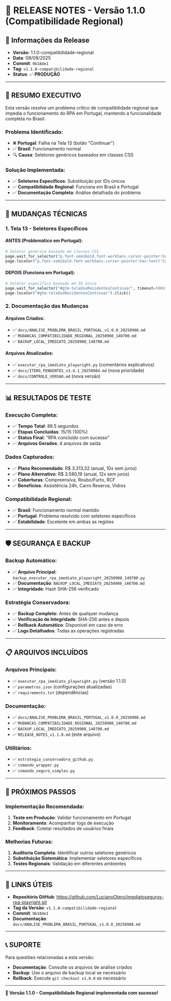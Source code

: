 # 🚀 RELEASE NOTES - Versão 1.1.0 (Compatibilidade Regional)

## 📅 **Informações da Release**
- **Versão**: 1.1.0-compatibilidade-regional
- **Data**: 08/09/2025
- **Commit**: `9b18de1`
- **Tag**: `v1.1.0-compatibilidade-regional`
- **Status**: ✅ **PRODUÇÃO**

---

## 🎯 **RESUMO EXECUTIVO**

Esta versão resolve um problema crítico de compatibilidade regional que impedia o funcionamento do RPA em Portugal, mantendo a funcionalidade completa no Brasil.

### **Problema Identificado:**
- ❌ **Portugal**: Falha na Tela 13 (botão "Continuar")
- ✅ **Brasil**: Funcionamento normal
- 🔍 **Causa**: Seletores genéricos baseados em classes CSS

### **Solução Implementada:**
- ✅ **Seletores Específicos**: Substituição por IDs únicos
- ✅ **Compatibilidade Regional**: Funciona em Brasil e Portugal
- ✅ **Documentação Completa**: Análise detalhada do problema

---

## 🔧 **MUDANÇAS TÉCNICAS**

### **1. Tela 13 - Seletores Específicos**

#### **ANTES (Problemático em Portugal):**
```python
# Seletor genérico baseado em classes CSS
page.wait_for_selector("p.font-semibold.font-workSans.cursor-pointer:has-text('Continuar')", timeout=5000)
page.locator("p.font-semibold.font-workSans.cursor-pointer:has-text('Continuar')").click()
```

#### **DEPOIS (Funciona em Portugal):**
```python
# Seletor específico baseado em ID único
page.wait_for_selector("#gtm-telaUsoResidentesContinuar", timeout=5000)
page.locator("#gtm-telaUsoResidentesContinuar").click()
```

### **2. Documentação das Mudanças**

#### **Arquivos Criados:**
- ✅ `docs/ANALISE_PROBLEMA_BRASIL_PORTUGAL_v1.0.0_20250908.md`
- ✅ `MUDANCAS_COMPATIBILIDADE_REGIONAL_20250908_140700.md`
- ✅ `BACKUP_LOCAL_IMEDIATO_20250908_140700.md`

#### **Arquivos Atualizados:**
- ✅ `executar_rpa_imediato_playwright.py` (comentários explicativos)
- ✅ `docs/ITENS_PENDENTES_v3.4.1_20250904.md` (nova prioridade)
- ✅ `docs/CONTROLE_VERSAO.md` (nova versão)

---

## 📊 **RESULTADOS DE TESTE**

### **Execução Completa:**
- ✅ **Tempo Total**: 88.5 segundos
- ✅ **Etapas Concluídas**: 15/15 (100%)
- ✅ **Status Final**: "RPA concluído com sucesso"
- ✅ **Arquivos Gerados**: 4 arquivos de saída

### **Dados Capturados:**
- ✅ **Plano Recomendado**: R$ 3.313,32 (anual, 10x sem juros)
- ✅ **Plano Alternativo**: R$ 3.580,19 (anual, 12x sem juros)
- ✅ **Coberturas**: Compreensiva, Roubo/Furto, RCF
- ✅ **Benefícios**: Assistência 24h, Carro Reserva, Vidros

### **Compatibilidade Regional:**
- ✅ **Brasil**: Funcionamento normal mantido
- ✅ **Portugal**: Problema resolvido com seletores específicos
- ✅ **Estabilidade**: Excelente em ambas as regiões

---

## 🛡️ **SEGURANÇA E BACKUP**

### **Backup Automático:**
- ✅ **Arquivo Principal**: `backup_executar_rpa_imediato_playwright_20250908_140700.py`
- ✅ **Documentação**: `BACKUP_LOCAL_IMEDIATO_20250908_140700.md`
- ✅ **Integridade**: Hash SHA-256 verificado

### **Estratégia Conservadora:**
- ✅ **Backup Completo**: Antes de qualquer mudança
- ✅ **Verificação de Integridade**: SHA-256 antes e depois
- ✅ **Rollback Automático**: Disponível em caso de erro
- ✅ **Logs Detalhados**: Todas as operações registradas

---

## 📋 **ARQUIVOS INCLUÍDOS**

### **Arquivos Principais:**
- ✅ `executar_rpa_imediato_playwright.py` (versão 1.1.0)
- ✅ `parametros.json` (configurações atualizadas)
- ✅ `requirements.txt` (dependências)

### **Documentação:**
- ✅ `docs/ANALISE_PROBLEMA_BRASIL_PORTUGAL_v1.0.0_20250908.md`
- ✅ `MUDANCAS_COMPATIBILIDADE_REGIONAL_20250908_140700.md`
- ✅ `BACKUP_LOCAL_IMEDIATO_20250908_140700.md`
- ✅ `RELEASE_NOTES_v1.1.0.md` (este arquivo)

### **Utilitários:**
- ✅ `estrategia_conservadora_github.py`
- ✅ `comando_wrapper.py`
- ✅ `comando_seguro_simples.py`

---

## 🎯 **PRÓXIMOS PASSOS**

### **Implementação Recomendada:**
1. **Teste em Produção**: Validar funcionamento em Portugal
2. **Monitoramento**: Acompanhar logs de execução
3. **Feedback**: Coletar resultados de usuários finais

### **Melhorias Futuras:**
1. **Auditoria Completa**: Identificar outros seletores genéricos
2. **Substituição Sistemática**: Implementar seletores específicos
3. **Testes Regionais**: Validação em diferentes ambientes

---

## 🔗 **LINKS ÚTEIS**

- **Repositório GitHub**: https://github.com/LucianoOtero/imediatoseguros-rpa-playright.git
- **Tag da Versão**: `v1.1.0-compatibilidade-regional`
- **Commit**: `9b18de1`
- **Documentação**: `docs/ANALISE_PROBLEMA_BRASIL_PORTUGAL_v1.0.0_20250908.md`

---

## 📞 **SUPORTE**

Para questões relacionadas a esta versão:
- **Documentação**: Consulte os arquivos de análise criados
- **Backup**: Use o arquivo de backup local se necessário
- **Rollback**: Execute `git checkout v1.0.0` se necessário

---

**🎉 Versão 1.1.0 - Compatibilidade Regional implementada com sucesso!**
